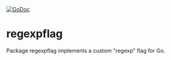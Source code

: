 [![GoDoc](https://godoc.org/github.com/mkmik/regexpflag?status.svg)](http://godoc.org/github.com/mkmik/regexpflag)

# regexpflag
Package regexpflag implements a custom "regexp" flag for Go.
